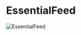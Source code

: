 # EssentialFeed
![EssentialFeed](https://github.com/smile176223/EssentialFeed/actions/workflows/swift.yml/badge.svg)
